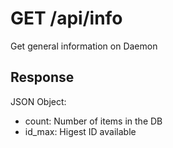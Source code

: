 # GET /api/info

Get general information on Daemon

## Response

JSON Object:

  * count: Number of items in the DB
  * id_max: Higest ID available
